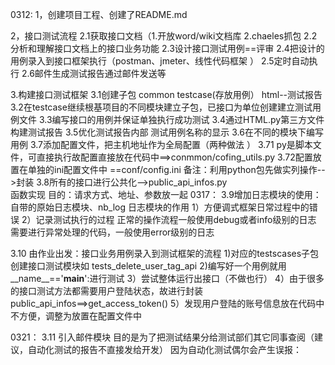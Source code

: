 0312:
1，创建项目工程、创建了README.md

2，接口测试流程
2.1获取接口文档（1.开放word/wiki文档库 2.chaeles抓包
2.2分析和理解接口文档上的接口业务功能
2.3设计接口测试用例==评审
2.4把设计的用例录入到接口框架执行（postman、jmeter、线性代码框架 ）
2.5定时自动执行
2.6邮件生成测试报告通过邮件发送等

3.构建接口测试框架
3.1创建子包 common testcase(存放用例） html--测试报告
3.2在testcase继续根基项目的不同模块建立子包，已接口为单位创建建立测试用例文件
3.3编写接口的用例并保证单独执行成功测试
3.4通过HTML.py第三方文件构建测试报告
3.5优化测试报告内部 测试用例名称的显示
3.6在不同的模块下编写用例
3.7添加配置文件，把主机地址作为全局配置（两种做法 ）
    3.71 py是脚本文件，可直接执行故配置直接放在代码中==>conmmon/cofing_utils.py
    3.72配置放置在单独的ini配置文件中 ==conf/config.ini
    备注：利用python包先做实列操作-->封装
3.8所有的接口进行公共化-->public_api_infos.py  
    函数实现 目的：请求方式、地址、参数放一起
0317：
3.9增加日志模块的使用：自带的原始日志模块、nb_log
    日志模块的作用 1）方便调式框架日常过程中的错误    2）记录测试执行的过程
    正常的操作流程一般使用debug或者info级别的日志
    需要进行异常处理的代码，一般使用error级别的日志

3.10 由作业出发：接口业务用例录入到测试框架的流程
    1)对应的testscases子包创建接口测试模块如 tests_delete_user_tag_api
    2)编写好一个用例就用__name__=='__main__':进行测试
    3）尝试整体运行出接口（不做也行）
    4）由于很多的接口测试方法都需要用户登陆状态，故进行封装
        public_api_infos==>get_access_token()
    5）发现用户登陆的账号信息放在代码中不方便，调整为放置在配置文件中

0321：
3.11 引入邮件模块
    目的是为了把测试结果分给测试部们其它同事查阅（建议，自动化测试的报告不直接发给开发）
    因为自动化测试偶尔会产生误报：
    





















